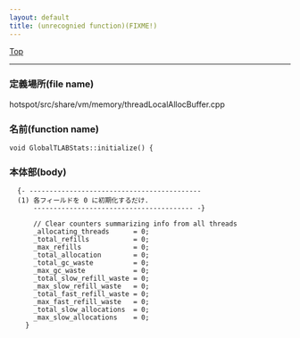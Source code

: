 ```yaml
---
layout: default
title: (unrecognied function)(FIXME!)
---
```

[Top](../index.html)

--- 
### 定義場所(file name)
hotspot/src/share/vm/memory/threadLocalAllocBuffer.cpp

### 名前(function name)
```
void GlobalTLABStats::initialize() {
```

### 本体部(body)
```
  {- -------------------------------------------
  (1) 各フィールドを 0 に初期化するだけ.
      ---------------------------------------- -}

	  // Clear counters summarizing info from all threads
	  _allocating_threads      = 0;
	  _total_refills           = 0;
	  _max_refills             = 0;
	  _total_allocation        = 0;
	  _total_gc_waste          = 0;
	  _max_gc_waste            = 0;
	  _total_slow_refill_waste = 0;
	  _max_slow_refill_waste   = 0;
	  _total_fast_refill_waste = 0;
	  _max_fast_refill_waste   = 0;
	  _total_slow_allocations  = 0;
	  _max_slow_allocations    = 0;
	}
	
```


